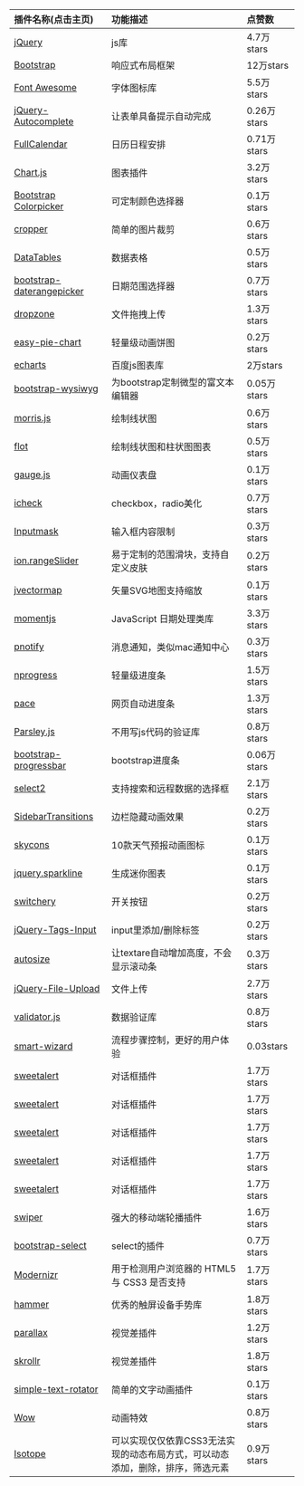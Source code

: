 |插件名称(点击主页)|功能描述|点赞数|
|:-----|:-----|:------|
|[jQuery](https://github.com/jquery/jquery)|js库|4.7万stars|
|[Bootstrap](https://github.com/twbs/bootstrap)|响应式布局框架|12万stars|
|[Font Awesome](https://github.com/FortAwesome/Font-Awesome)|字体图标库|5.5万stars|
|[jQuery-Autocomplete](https://github.com/devbridge/jQuery-Autocomplete)|让表单具备提示自动完成|0.26万stars|
|[FullCalendar](https://github.com/fullcalendar/fullcalendar)|日历日程安排|0.71万stars|
|[Chart.js](https://github.com/chartjs/Chart.js)|图表插件|3.2万stars|
|[Bootstrap Colorpicker](https://github.com/farbelous/bootstrap-colorpicker)|可定制颜色选择器|0.1万stars|
|[cropper](https://github.com/fengyuanchen/cropper)|简单的图片裁剪|0.6万stars|
|[DataTables](https://github.com/DataTables/DataTables)|数据表格|0.5万stars|
|[bootstrap-daterangepicker](https://github.com/dangrossman/bootstrap-daterangepicker)|日期范围选择器|0.7万stars|
|[dropzone](https://github.com/enyo/dropzone)|文件拖拽上传|1.3万stars|
|[easy-pie-chart](https://github.com/rendro/easy-pie-chart)|轻量级动画饼图|0.2万stars|
|[echarts](https://github.com/ecomfe/echarts)|百度js图表库|2万stars|
|[bootstrap-wysiwyg](https://github.com/steveathon/bootstrap-wysiwyg)|为bootstrap定制微型的富文本编辑器|0.05万stars|
|[morris.js](https://github.com/morrisjs/morris.js)|绘制线状图|0.6万stars|
|[flot](https://github.com/flot/flot)|绘制线状图和柱状图图表|0.5万stars|
|[gauge.js](https://github.com/bernii/gauge.js)|动画仪表盘|0.1万stars|
|[icheck](https://github.com/fronteed/icheck/tree/1.x)|checkbox，radio美化|0.7万stars|
|[Inputmask](https://github.com/RobinHerbots/Inputmask)|输入框内容限制|0.3万stars|
|[ion.rangeSlider](https://github.com/IonDen/ion.rangeSlider)|易于定制的范围滑块，支持自定义皮肤|0.2万stars|
|[jvectormap](https://github.com/bjornd/jvectormap)|矢量SVG地图支持缩放|0.1万stars|
|[momentjs](https://github.com/moment/moment)|JavaScript 日期处理类库|3.3万stars|
|[pnotify](https://github.com/sciactive/pnotify)|消息通知，类似mac通知中心|0.3万stars|
|[nprogress](https://github.com/rstacruz/nprogress)|轻量级进度条|1.5万stars|
|[pace](https://github.com/HubSpot/pace)|网页自动进度条|1.3万stars|
|[Parsley.js](https://github.com/guillaumepotier/Parsley.js)|不用写js代码的验证库|0.8万stars|
|[bootstrap-progressbar](https://github.com/minddust/bootstrap-progressbar)|bootstrap进度条|0.06万stars|
|[select2](https://github.com/select2/select2)|支持搜索和远程数据的选择框|2.1万stars|
|[SidebarTransitions](https://github.com/codrops/SidebarTransitions)|边栏隐藏动画效果|0.2万stars|
|[skycons](https://github.com/darkskyapp/skycons)|10款天气预报动画图标|0.1万stars|
|[jquery.sparkline](https://github.com/gwatts/jquery.sparkline)|生成迷你图表|0.1万stars|
|[switchery](https://github.com/abpetkov/switchery)|开关按钮|0.2万stars|
|[jQuery-Tags-Input](https://github.com/xoxco/jQuery-Tags-Input)|input里添加/删除标签|0.2万stars|
|[autosize](https://github.com/jackmoore/autosize)|让textare自动增加高度，不会显示滚动条|0.3万stars|
|[jQuery-File-Upload](https://github.com/blueimp/jQuery-File-Upload)|文件上传|2.7万stars|
|[validator.js](https://github.com/chriso/validator.js)|数据验证库|0.8万stars|
|[smart-wizard](https://github.com/mstratman/jQuery-Smart-Wizard)|流程步骤控制，更好的用户体验|0.03stars|
|[sweetalert](https://github.com/t4t5/sweetalert)|对话框插件|1.7万stars|
|[sweetalert](https://github.com/t4t5/sweetalert)|对话框插件|1.7万stars|
|[sweetalert](https://github.com/t4t5/sweetalert)|对话框插件|1.7万stars|
|[sweetalert](https://github.com/t4t5/sweetalert)|对话框插件|1.7万stars|
|[sweetalert](https://github.com/t4t5/sweetalert)|对话框插件|1.7万stars|
|[swiper](https://github.com/nolimits4web/swiper)|强大的移动端轮播插件|1.6万stars|
|[bootstrap-select](https://github.com/silviomoreto/bootstrap-select/)|select的插件|0.7万stars|
|[Modernizr](https://github.com/Modernizr/Modernizr)|用于检测用户浏览器的 HTML5 与 CSS3 是否支持|1.7万stars|
|[hammer](https://github.com/hammerjs/hammer.js/)|优秀的触屏设备手势库|1.8万stars|
|[parallax](https://github.com/wagerfield/parallax)|视觉差插件|1.2万stars|
|[skrollr](https://github.com/Prinzhorn/skrollr)|视觉差插件|1.8万stars|
|[simple-text-rotator](https://github.com/peachananr/simple-text-rotator)|简单的文字动画插件|0.1万stars|
|[Wow](https://github.com/matthieua/WOW)|动画特效|0.8万stars|
|[Isotope](https://github.com/metafizzy/isotope)|可以实现仅仅依靠CSS3无法实现的动态布局方式，可以动态添加，删除，排序，筛选元素|0.9万stars|
